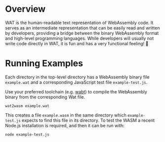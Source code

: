 # Overview
WAT is 
the human-readable text representation of WebAssembly 
code. It serves as an intermediate representation
that can be easily read and written by developers, 
providing a bridge between the binary WebAssembly 
format and high-level programming languages. 
While developers will usually not write code 
directly in WAT, it is fun and has a very 
functional feeling! 🤠

# Running Examples
Each directory in the top-level directory has a 
WebAssembly binary file `example.wat` and a 
corresponding JavaScript test file `example-test.js`.

Use your preferred toolchain (e.g. 
[wabt](https://github.com/WebAssembly/wabt)) 
to compile the WebAssembly binary from the 
corresponding Wat file.

```
wat2wasm example.wat
```

This creates a file `example.wasm` in the same 
directory which `example-test.js` expects to find this
file in its directory. To test the WASM a recent Node.js
installation is required, and then it can be run with:

```
node example-test.js  
```
